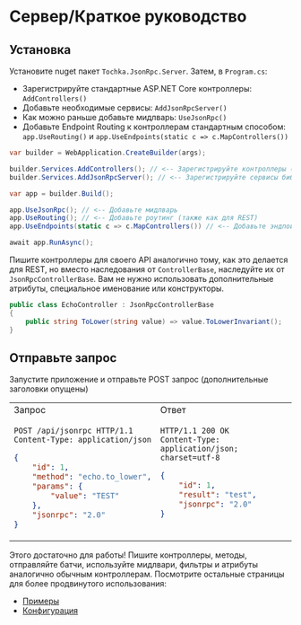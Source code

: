 # Сервер/Краткое руководство

## Установка

Установите nuget пакет `Tochka.JsonRpc.Server`. Затем, в `Program.cs`:

* Зарегистрируйте стандартные ASP.NET Core контроллеры: `AddControllers()`
* Добавьте необходимые сервисы: `AddJsonRpcServer()`
* Как можно раньше добавьте мидлварь: `UseJsonRpc()`
* Добавьте Endpoint Routing к контроллерам стандартным способом: `app.UseRouting()` и `app.UseEndpoints(static c => c.MapControllers())`

```cs
var builder = WebApplication.CreateBuilder(args);

builder.Services.AddControllers(); // <-- Зарегистрируйте контроллеры (также как для REST)
builder.Services.AddJsonRpcServer(); // <-- Зарегистрируйте сервисы библиотеки

var app = builder.Build();

app.UseJsonRpc(); // <-- Добавьте мидлварь
app.UseRouting(); // <-- Добавьте роутинг (также как для REST)
app.UseEndpoints(static c => c.MapControllers()) // <-- Добавьте эндпоинты (также как для REST)

await app.RunAsync();
```

Пишите контроллеры для своего API аналогично тому, как это делается для REST, но вместо наследования от `ControllerBase`, наследуйте их от `JsonRpcControllerBase`. Вам не нужно использовать дополнительные атрибуты, специальное именование или конструкторы.

```cs
public class EchoController : JsonRpcControllerBase
{
    public string ToLower(string value) => value.ToLowerInvariant();
}
```

## Отправьте запрос

Запустите приложение и отправьте POST запрос (дополнительные заголовки опущены)

<table>
    <tr>
        <td>
            Запрос
        </td>
        <td>
            Ответ
        </td>
    </tr>
<tr>
<td valign="top">

```http
POST /api/jsonrpc HTTP/1.1
Content-Type: application/json
```
```json
{
    "id": 1,
    "method": "echo.to_lower",
    "params": {
        "value": "TEST"
    },
    "jsonrpc": "2.0"
}
```

</td>
<td valign="top">

```http
HTTP/1.1 200 OK
Content-Type: application/json; charset=utf-8
```
```json
{
    "id": 1,
    "result": "test",
    "jsonrpc": "2.0"
}
```

</td>
</tr>
</table>

Этого достаточно для работы! Пишите контроллеры, методы, отправляйте батчи, используйте мидлвари, фильтры и атрибуты аналогично обычным контроллерам.
Посмотрите остальные страницы для более продвинутого использования:

- [Примеры](examples)
- [Конфигурация](configuration)
